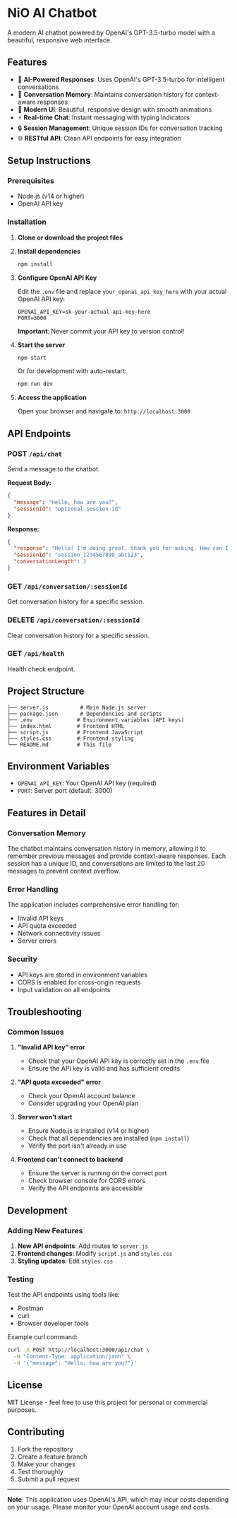 # NiO AI Chatbot

A modern AI chatbot powered by OpenAI's GPT-3.5-turbo model with a beautiful, responsive web interface.

## Features

- 🤖 **AI-Powered Responses**: Uses OpenAI's GPT-3.5-turbo for intelligent conversations
- 💬 **Conversation Memory**: Maintains conversation history for context-aware responses
- 🎨 **Modern UI**: Beautiful, responsive design with smooth animations
- ⚡ **Real-time Chat**: Instant messaging with typing indicators
- 🔒 **Session Management**: Unique session IDs for conversation tracking
- 🌐 **RESTful API**: Clean API endpoints for easy integration

## Setup Instructions

### Prerequisites

- Node.js (v14 or higher)
- OpenAI API key

### Installation

1. **Clone or download the project files**

2. **Install dependencies**
   ```bash
   npm install
   ```

3. **Configure OpenAI API Key**
   
   Edit the `.env` file and replace `your_openai_api_key_here` with your actual OpenAI API key:
   ```
   OPENAI_API_KEY=sk-your-actual-api-key-here
   PORT=3000
   ```

   **Important**: Never commit your API key to version control!

4. **Start the server**
   ```bash
   npm start
   ```

   Or for development with auto-restart:
   ```bash
   npm run dev
   ```

5. **Access the application**
   
   Open your browser and navigate to: `http://localhost:3000`

## API Endpoints

### POST `/api/chat`
Send a message to the chatbot.

**Request Body:**
```json
{
  "message": "Hello, how are you?",
  "sessionId": "optional-session-id"
}
```

**Response:**
```json
{
  "response": "Hello! I'm doing great, thank you for asking. How can I help you today?",
  "sessionId": "session_1234567890_abc123",
  "conversationLength": 2
}
```

### GET `/api/conversation/:sessionId`
Get conversation history for a specific session.

### DELETE `/api/conversation/:sessionId`
Clear conversation history for a specific session.

### GET `/api/health`
Health check endpoint.

## Project Structure

```
├── server.js          # Main Node.js server
├── package.json       # Dependencies and scripts
├── .env              # Environment variables (API keys)
├── index.html        # Frontend HTML
├── script.js         # Frontend JavaScript
├── styles.css        # Frontend styling
└── README.md         # This file
```

## Environment Variables

- `OPENAI_API_KEY`: Your OpenAI API key (required)
- `PORT`: Server port (default: 3000)

## Features in Detail

### Conversation Memory
The chatbot maintains conversation history in memory, allowing it to remember previous messages and provide context-aware responses. Each session has a unique ID, and conversations are limited to the last 20 messages to prevent context overflow.

### Error Handling
The application includes comprehensive error handling for:
- Invalid API keys
- API quota exceeded
- Network connectivity issues
- Server errors

### Security
- API keys are stored in environment variables
- CORS is enabled for cross-origin requests
- Input validation on all endpoints

## Troubleshooting

### Common Issues

1. **"Invalid API key" error**
   - Check that your OpenAI API key is correctly set in the `.env` file
   - Ensure the API key is valid and has sufficient credits

2. **"API quota exceeded" error**
   - Check your OpenAI account balance
   - Consider upgrading your OpenAI plan

3. **Server won't start**
   - Ensure Node.js is installed (v14 or higher)
   - Check that all dependencies are installed (`npm install`)
   - Verify the port isn't already in use

4. **Frontend can't connect to backend**
   - Ensure the server is running on the correct port
   - Check browser console for CORS errors
   - Verify the API endpoints are accessible

## Development

### Adding New Features

1. **New API endpoints**: Add routes to `server.js`
2. **Frontend changes**: Modify `script.js` and `styles.css`
3. **Styling updates**: Edit `styles.css`

### Testing

Test the API endpoints using tools like:
- Postman
- curl
- Browser developer tools

Example curl command:
```bash
curl -X POST http://localhost:3000/api/chat \
  -H "Content-Type: application/json" \
  -d '{"message": "Hello, how are you?"}'
```

## License

MIT License - feel free to use this project for personal or commercial purposes.

## Contributing

1. Fork the repository
2. Create a feature branch
3. Make your changes
4. Test thoroughly
5. Submit a pull request

---

**Note**: This application uses OpenAI's API, which may incur costs depending on your usage. Please monitor your OpenAI account usage and costs.
